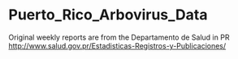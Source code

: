 # Puerto_Rico_Arbovirus_Data
Original weekly reports are from the Departamento de Salud in PR http://www.salud.gov.pr/Estadisticas-Registros-y-Publicaciones/
